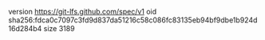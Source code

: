 version https://git-lfs.github.com/spec/v1
oid sha256:fdca0c7097c3fd9d837da51216c58c086fc83135eb94bf9dbe1b924d16d284b4
size 3189
